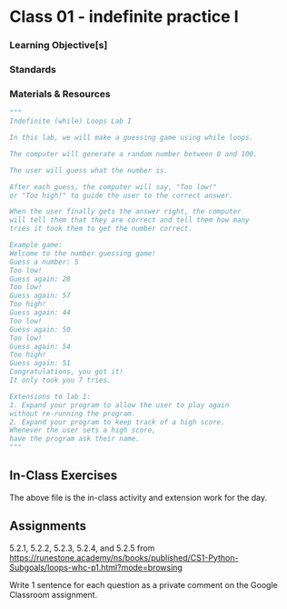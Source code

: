 # Class 01 - indefinite practice I

### Learning Objective[s]


### Standards

### Materials & Resources

```python
"""
Indefinite (while) Loops Lab I

In this lab, we will make a guessing game using while loops. 

The computer will generate a random number between 0 and 100.

The user will guess what the number is.

After each guess, the computer will say, "Too low!" 
or "Too high!" to guide the user to the correct answer.

When the user finally gets the answer right, the computer
will tell them that they are correct and tell them how many
tries it took them to get the number correct. 

Example game:
Welcome to the number guessing game!
Guess a number: 5
Too low!
Guess again: 28
Too low!
Guess again: 57
Too high!
Guess again: 44
Too low!
Guess again: 50
Too low!
Guess again: 54
Too high!
Guess again: 51
Congratulations, you got it!
It only took you 7 tries. 

Extensions to lab 1:
1. Expand your program to allow the user to play again
without re-running the program. 
2. Expand your program to keep track of a high score. 
Whenever the user sets a high score, 
have the program ask their name. 
"""
```

## In-Class Exercises

The above file is the in-class activity and extension work for the day. 

## Assignments

5.2.1, 5.2.2, 5.2.3, 5.2.4, and 5.2.5 from https://runestone.academy/ns/books/published/CS1-Python-Subgoals/loops-whc-p1.html?mode=browsing

Write 1 sentence for each question as a private comment on the Google Classroom assignment. 